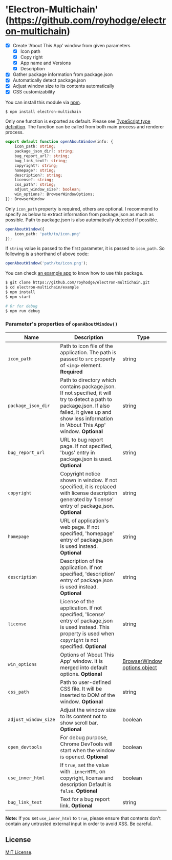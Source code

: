 'Electron-Multichain' (https://github.com/royhodge/electron-multichain)
=============================================================================


- [x] Create 'About This App' window from given parameters
  - [x] Icon path
  - [x] Copy right
  - [x] App name and Versions
  - [x] Description
- [x] Gather package information from package.json
- [x] Automatically detect package.json
- [x] Adjust window size to its contents automatically
- [x] CSS customizability

You can install this module via [npm](https://www.npmjs.com/).

```sh
$ npm install electron-multichain
```

Only one function is exported as default.  Please see [TypeScript type definition](index.d.ts).
The function can be called from both main process and renderer process.

```typescript
export default function openAboutWindow(info: {
    icon_path: string;
    package_json_dir?: string;
    bug_report_url?: string;
    bug_link_text?: string;
    copyright?: string;
    homepage?: string;
    description?: string;
    license?: string;
    css_path?: string;
    adjust_window_size?: boolean;
    win_options?: BrowserWindowOptions;
}): BrowserWindow
```

Only `icon_path` property is required, others are optional.
I recommend to specify as below to extract information from package.json as much as possible.
Path to package.json is also automatically detected if possible.

```typescript
openAboutWindow({
    icon_path: 'path/to/icon.png'
});
```

If `string` value is passed to the first parameter, it is passed to `icon_path`. So following is a shorthand of above code:

```typescript
openAboutWindow('path/to/icon.png');
```

You can check [an example app](example) to know how to use this package.

```sh
$ git clone https://github.com/royhodge/electron-multichain.git
$ cd electron-multichain/example
$ npm install
$ npm start

# Or for debug
$ npm run debug
```

### Parameter's properties of `openAboutWindow()`

| Name | Description | Type |
|------|-------------|------|
| `icon_path` | Path to icon file of the application. The path is passed to `src` property of `<img>` element. **Required** | string |
| `package_json_dir` | Path to directory which contains package.json.  If not specified, it will try to detect a path to package.json.  If also failed, it gives up and show less information in 'About This App' window. **Optional** | string |
| `bug_report_url` | URL to bug report page.  If not specified, 'bugs' entry in package.json is used. **Optional** | string |
| `copyright` | Copyright notice shown in window.  If not specified, it is replaced with license description generated by 'license' entry of package.json. **Optional** | string |
| `homepage` | URL of application's web page.  If not specified, 'homepage' entry of package.json is used instead. **Optional** | string |
| `description` | Description of the application.  If not specified, 'description' entry of package.json is used instead. **Optional** | string |
| `license` | License of the application.  If not specified, 'license' entry of package.json is used instead. This property is used when `copyright` is not specified. **Optional** | string |
| `win_options` | Options of 'About This App' window.  It is merged into default options. **Optional** | [BrowserWindow options object](https://github.com/atom/electron/blob/master/docs/api/browser-window.md#new-browserwindowoptions) |
| `css_path` | Path to user-defined CSS file.  It will be inserted to DOM of the window. **Optional** | string |
| `adjust_window_size` | Adjust the window size to its content not to show scroll bar. **Optional** | boolean |
| `open_devtools` | For debug purpose, Chrome DevTools will start when the window is opened. **Optional** | boolean |
| `use_inner_html` | If `true`, set the value with `.innerHTML` on copyright, license and description Default is `false`. **Optional** | boolean |
| `bug_link_text` | Text for a bug report link. **Optional** | string |

**Note:** If you set `use_inner_html` to `true`, please ensure that contents don't contain any untrusted external input
in order to avoid XSS. Be careful.



## License

[MIT License](/LICENSE.txt).

